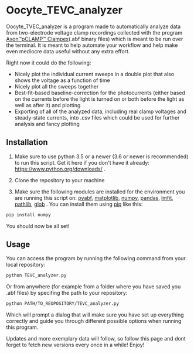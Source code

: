 # Oocyte_TEVC_analyzer

Oocyte_TVEC_analyzer is a program made to automatically analyze data from two-electrode voltage clamp recordings  collected with the program [Axon™pCLAMP™ Clampex](http://mdc.custhelp.com/app/answers/detail/a_id/18779/~/axon%E2%84%A2pclamp%E2%84%A2-10-electrophysiology-data-acquisition-%26-analysis-software-download)(.abf binary files)
which is meant to be run over the terminal. It is meant to help automate your workflow and help make even mediocre data useful without any extra effort.

Right now it could do the following:
* Nicely plot the individual current sweeps in a double plot that also shows the voltage as a function of time
* Nicely plot all the sweeps together 
* Best-fit-based baseline-correction for the photocurrents (either based on the currents before the light is turned on or both before the light as well as after it) and plotting
* Exporting of all of the analyzed data, including real clamp voltages and steady-state currents, into .csv files which could be used for further analysis and fancy plotting 

## Installation

1. Make sure to use python 3.5 or a newer (3.6 or newer is recommended) to run this script. Get it here if you don't have it already: https://www.python.org/downloads/ .

2. Clone the repository to your machine 

3. Make sure the following modules are installed for the environment you are running this script on: [pyabf](https://pypi.org/project/pyabf/), [matplotlib](https://pypi.org/project/matplotlib/), [numpy](https://pypi.org/project/numpy/), [pandas](https://pypi.org/project/pandas/), [lmfit](https://pypi.org/project/lmfit/), [pathlib](https://pypi.org/project/pathlib/), [glob](https://pypi.org/project/glob2/) . 
You can install them using [pip](https://pip.pypa.io/en/stable/) like this:

```bash
pip install numpy
```

You should now be all set!

## Usage

You can access the program by running the following command from your local repository:
```bash
python TEVC_analyzer.py
```
Or from anywhere (for example from a folder where you have saved you .abf files) by specifing the path to your repository:
```bash
python PATH/TO_REOPOSITORY/TEVC_analyzer.py
```
Which will prompt a dialog that will make sure you have set up everything correctly and guide you through different possible options when running this program.



Updates and more exemplary data will follow, so follow this page and dont forget to fetch new versions every once in a while!
Enjoy!
